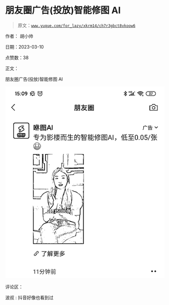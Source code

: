 # 朋友圈广告(投放)智能修图 AI

> 原文：[`www.yuque.com/for_lazy/xkrm14/ch7r3gbct8vkoow6`](https://www.yuque.com/for_lazy/xkrm14/ch7r3gbct8vkoow6)



作者： 胡小帅 

日期：2023-03-10 

点赞数：38 

正文： 

朋友圈广告(投放)智能修图 AI 

![](img/2478ef756cc97c121e787cfbe3713468.png)  

评论区： 

波叔 : 抖音好像也看到过 

